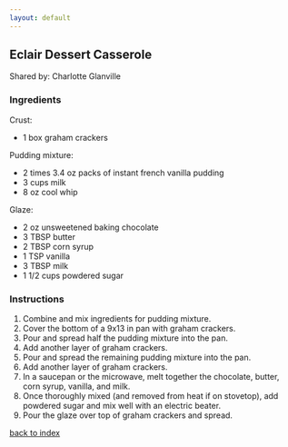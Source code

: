 ```yaml
---
layout: default
---
```


<!---
This is a comment. Note the triple dash to start, but double to end
-->

## Eclair Dessert Casserole
<!---
Put your name or github username somewhere
-->
Shared by: Charlotte Glanville

### Ingredients
Crust:
- 1 box graham crackers

Pudding mixture:
- 2 times 3.4 oz packs of instant french vanilla pudding
- 3 cups milk
- 8 oz cool whip

Glaze:
- 2 oz unsweetened baking chocolate
- 3 TBSP butter
- 2 TBSP corn syrup
- 1 TSP vanilla
- 3 TBSP milk
- 1 1/2 cups powdered sugar


### Instructions
1. Combine and mix ingredients for pudding mixture.
2. Cover the bottom of a 9x13 in pan with graham crackers.
3. Pour and spread half the pudding mixture into the pan.
4. Add another layer of graham crackers.
5. Pour and spread the remaining pudding mixture into the pan.
6. Add another layer of graham crackers.
7. In a saucepan or the microwave, melt together the chocolate, butter, corn
   syrup, vanilla, and milk.
8. Once thoroughly mixed (and removed from heat if on stovetop), add powdered
   sugar and mix well with an electric beater.
9. Pour the glaze over top of graham crackers and spread.


<!--
Keep this link to return to the index
-->
[back to index](../)
